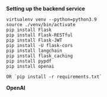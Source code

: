 **Setting up the backend service**
```
virtualenv venv --python=python3.9
source ./venv/bin/activate
pip install Flask
pip install Flask-RESTful
pip install Flask-JWT
pip install -U flask-cors
pip install langchain
pip install flask_caching
pip install pypdf
pip install openai

OR `pip install -r requirements.txt`
```

**OpenAI**